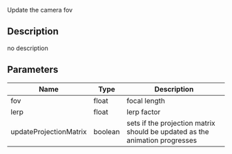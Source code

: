 Update the camera fov



## Description
no description
## Parameters

<table>
<thead>
	<tr>
		<th>Name</th>
		<th>Type</th>
		<th>Description</th>
	</tr>
</thead>
<tr>
	<td>fov</td>
	<td><div class='bg-yellow-800 px-2 py-px text-white rounded-sm'>float</div></td>
	<td>focal length</td>
</tr>
<tr>
	<td>lerp</td>
	<td><div class='bg-yellow-800 px-2 py-px text-white rounded-sm'>float</div></td>
	<td>lerp factor</td>
</tr>
<tr>
	<td>updateProjectionMatrix</td>
	<td><div class='bg-emerald-800 px-2 py-px text-white rounded-sm'>boolean</div></td>
	<td>sets if the projection matrix should be updated as the animation progresses</td>
</tr>
</table>